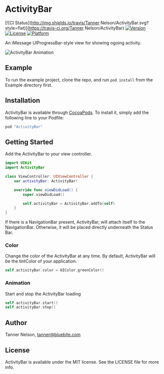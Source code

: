 # ActivityBar

[![CI Status](http://img.shields.io/travis/Tanner Nelson/ActivityBar.svg?style=flat)](https://travis-ci.org/Tanner Nelson/ActivityBar)
[![Version](https://img.shields.io/cocoapods/v/ActivityBar.svg?style=flat)](http://cocoapods.org/pods/ActivityBar)
[![License](https://img.shields.io/cocoapods/l/ActivityBar.svg?style=flat)](http://cocoapods.org/pods/ActivityBar)
[![Platform](https://img.shields.io/cocoapods/p/ActivityBar.svg?style=flat)](http://cocoapods.org/pods/ActivityBar)

An iMessage UIProgressBar-style view for showing ogoing activity.

![ActivityBar Animation](http://tanner.xyz/activity-bar/activity-bar.gif)

## Example

To run the example project, clone the repo, and run `pod install` from the Example directory first.

## Installation

ActivityBar is available through [CocoaPods](http://cocoapods.org). To install
it, simply add the following line to your Podfile:

```ruby
pod "ActivityBar"
```

## Getting Started

Add the ActivityBar to your view controller.
```swift
import UIKit
import ActivityBar

class ViewController: UIViewController {
    var activityBar: ActivityBar!

    override func viewDidLoad() {
        super.viewDidLoad()

        self.activityBar = ActivityBar.addTo(self)
    }
}
```

If there is a NavigationBar present, ActivityBar, will attach itself to the NavigationBar.
Otherwise, it will be placed directly underneath the Status Bar.

### Color

Change the color of the ActivityBar at any time.
By default, ActivityBar will be the tintColor of your application.

```swift
self.activityBar.color = UIColor.greenColor()
```

### Animation
Start and stop the ActivityBar loading

```swift
self.activityBar.start()
self.activityBar.stop()
```

## Author

Tanner Nelson, tanner@bluebite.com

## License

ActivityBar is available under the MIT license. See the LICENSE file for more info.
